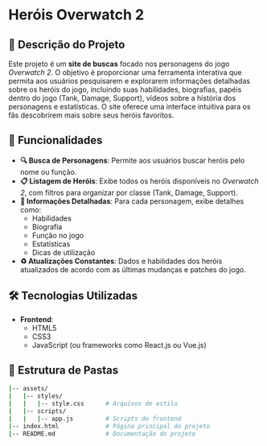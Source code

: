 # Heróis Overwatch 2 

## 📜 Descrição do Projeto

Este projeto é um **site de buscas** focado nos personagens do jogo *Overwatch 2*. O objetivo é proporcionar uma ferramenta interativa que permita aos usuários pesquisarem e explorarem informações detalhadas sobre os heróis do jogo, incluindo suas habilidades, biografias, papéis dentro do jogo (Tank, Damage, Support), vídeos sobre a história dos personagens e estatísticas. O site oferece uma interface intuitiva para os fãs descobrirem mais sobre seus heróis favoritos.

## 🚀 Funcionalidades

- **🔍 Busca de Personagens**: Permite aos usuários buscar heróis pelo nome ou função.
- **📋 Listagem de Heróis**: Exibe todos os heróis disponíveis no *Overwatch 2*, com filtros para organizar por classe (Tank, Damage, Support).
- **📝 Informações Detalhadas**: Para cada personagem, exibe detalhes como:
  - Habilidades
  - Biografia
  - Função no jogo
  - Estatísticas
  - Dicas de utilização
- **♻️ Atualizações Constantes**: Dados e habilidades dos heróis atualizados de acordo com as últimas mudanças e patches do jogo.

## 🛠️ Tecnologias Utilizadas

- **Frontend**:
  - HTML5
  - CSS3
  - JavaScript (ou frameworks como React.js ou Vue.js)

## 📁 Estrutura de Pastas

```bash
|-- assets/
|   |-- styles/
|   |   |-- style.css      # Arquivos de estilo
|   |-- scripts/
|   |   |-- app.js         # Scripts do frontend
|-- index.html             # Página principal do projeto
|-- README.md              # Documentação do projeto